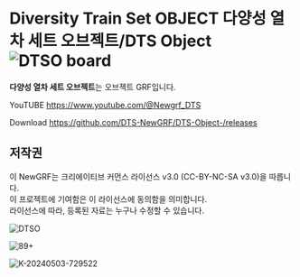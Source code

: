 
# Diversity Train Set OBJECT 다양성 열차 세트 오브젝트/DTS Object![DTSO board](https://github.com/DTS-NewGRF/DTS-Object-/assets/101701121/fde0f885-6156-4679-bd1b-ed0cd60e2398)

**다양성 열차 세트 오브젝트**는 오브젝트 GRF입니다. <br>

YouTUBE https://www.youtube.com/@Newgrf_DTS

Download https://github.com/DTS-NewGRF/DTS-Object-/releases

## 저작권
이 NewGRF는 크리에이티브 커먼스 라이선스 v3.0 (CC-BY-NC-SA v3.0)을 따릅니다. <br>
이 프로젝트에 기여함은 이 라이선스에 동의함을 의미합니다. <br>
라이선스에 따라, 등록된 자료는 누구나 수정할 수 있습니다.

![DTSO](https://github.com/DTS-NewGRF/DTS-Object-/assets/101701121/1e076ffb-841f-4bed-bdcc-1ba8e49b944c)

![89+](https://github.com/DTS-NewGRF/DTS-Object-/assets/101701121/cf82ea02-701d-44fc-b160-fa81e49a52c7)

![K-20240503-729522](https://github.com/DTS-NewGRF/DTS-Object-/assets/101701121/44af5cde-3186-4599-a4bd-21e9aa3ab50c)
